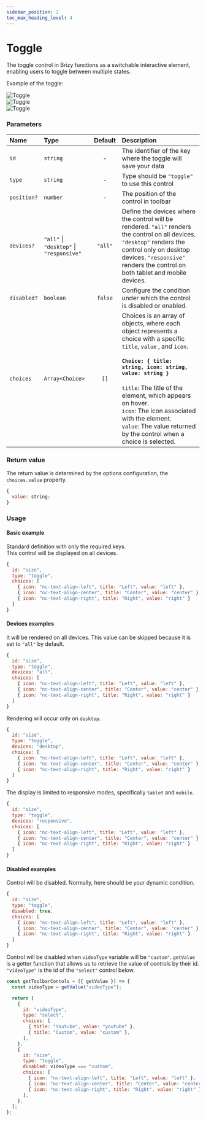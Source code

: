 ```yaml
---
sidebar_position: 2
toc_max_heading_level: 4
---
```


# Toggle

The toggle control in Brizy functions as a switchable interactive element, enabling users to toggle between multiple states.

Example of the toggle:

![Toggle](/img/controls/toggle-left.png)<br/>
![Toggle](/img/controls/toggle-center.png)<br/>
![Toggle](/img/controls/toggle-right.png)<br/>

### Parameters

| Name        | Type                                     | Default | Description                                                                                                                                                                                                                                                                                                                                                                                     |
|:------------| :--------------------------------------- | :-----: | :---------------------------------------------------------------------------------------------------------------------------------------------------------------------------------------------------------------------------------------------------------------------------------------------------------------------------------------------------------------------------------------------- |
| `id`        | `string`                                 |    -    | The identifier of the key where the toggle will save your data                                                                                                                                                                                                                                                                                                                                  |
| `type`      | `string`                                 |    -    | Type should be `"toggle"` to use this control                                                                                                                                                                                                                                                                                                                                                   |
| `position?` | `number`                                 |    -    | The position of the control in toolbar                                                                                                                                                                                                                                                                                                                                                          |
| `devices?`  | `"all"` \| `"desktop"` \| `"responsive"` | `"all"` | Define the devices where the control will be rendered. `"all"` renders the control on all devices. `"desktop"` renders the control only on desktop devices. `"responsive"` renders the control on both tablet and mobile devices.                                                                                                                                                               |
| `disabled?` | `boolean`                                | `false` | Configure the condition under which the control is disabled or enabled.                                                                                                                                                                                                                                                                                                                         |
| `choices`   | `Array<Choice>`                          |  `[]`   | Choices is an array of objects, where each object represents a choice with a specific `title`, `value` , and `icon`. <br/><br/><b>`Choice: { title: string, icon: string, value: string }`</b> <br/><br/>`title`: The title of the element, which appears on hover.<br/>`icon`: The icon associated with the element.<br/>`value`: The value returned by the control when a choice is selected. |

### Return value

The return value is determined by the options configuration, the `choices.value` property.

```js
{
  value: string;
}
```

### Usage

#### Basic example

Standard definition with only the required keys.
<br/>This control will be displayed on all devices.

```js
{
  id: "size",
  type: "toggle",
  choices: [
    { icon: "nc-text-align-left", title: "Left", value: "left" },
    { icon: "nc-text-align-center", title: "Center", value: "center" },
    { icon: "nc-text-align-right", title: "Right", value: "right" }
  ]
}
```

#### Devices examples

It will be rendered on all devices. This value can be skipped because it is set to `"all"` by default.

```js
{
  id: "size",
  type: "toggle",
  devices: "all",
  choices: [
    { icon: "nc-text-align-left", title: "Left", value: "left" },
    { icon: "nc-text-align-center", title: "Center", value: "center" },
    { icon: "nc-text-align-right", title: "Right", value: "right" }
  ]
}
```

Rendering will occur only on `desktop`.

```js
{
  id: "size",
  type: "toggle",
  devices: "desktop",
  choices: [
    { icon: "nc-text-align-left", title: "Left", value: "left" },
    { icon: "nc-text-align-center", title: "Center", value: "center" },
    { icon: "nc-text-align-right", title: "Right", value: "right" }
  ]
}
```

The display is limited to responsive modes, specifically `tablet` and `mobile`.

```js
{
  id: "size",
  type: "toggle",
  devices: "responsive",
  choices: [
    { icon: "nc-text-align-left", title: "Left", value: "left" },
    { icon: "nc-text-align-center", title: "Center", value: "center" },
    { icon: "nc-text-align-right", title: "Right", value: "right" }
  ]
}
```

#### Disabled examples

Control will be disabled. Normally, here should be your dynamic condition.

```js
{
  id: "size",
  type: "toggle",
  disabled: true,
  choices: [
    { icon: "nc-text-align-left", title: "Left", value: "left" },
    { icon: "nc-text-align-center", title: "Center", value: "center" },
    { icon: "nc-text-align-right", title: "Right", value: "right" }
  ]
}
```

Control will be disabled when `videoType` variable will be `"custom"`.
`getValue` is a getter function that allows us to retrieve the value of controls by their id.
`"videoType"` is the id of the `"select"` control below.

```js
const getToolbarContols = ({ getValue }) => {
  const videoType = getValue("videoType");

  return [
    {
      id: "videoType",
      type: "select",
      choices: [
        { title: "Youtube", value: "youtube" },
        { title: "Custom", value: "custom" },
      ],
    },
    {
      id: "size",
      type: "toggle",
      disabled: videoType === "custom",
      choices: [
        { icon: "nc-text-align-left", title: "Left", value: "left" },
        { icon: "nc-text-align-center", title: "Center", value: "center" },
        { icon: "nc-text-align-right", title: "Right", value: "right" },
      ],
    },
  ];
};
```
